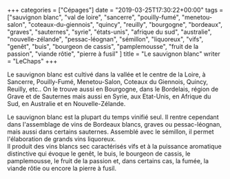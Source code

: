 +++
categories = ["Cépages"]
date = "2019-03-25T17:30:22+00:00"
tags = ["sauvignon blanc", "val de loire", "sancerre", "pouilly-fumé", "menetou-salon", "coteaux-du-giennois", "quincy", "reuilly", "bourgogne", "bordeaux", "graves", "sauternes", "syrie", "états-unis", "afrique du sud", "australie", "nouvelle-zélande", "pessac-léognan", "sémillon", "liquoreux", "vifs", "genêt", "buis", "bourgeon de cassis", "pamplemousse", "fruit de la passion", "viande rôtie", "pierre à fusil" ]
title = "Le sauvignon blanc"
writer = "LeChaps"
+++

Le sauvignon blanc est cultivé dans la vallée et le centre de la Loire, à Sancerre, Pouilly-Fumé, Menetou-Salon, Coteaux du Giennois, Quincy, Reuilly, etc.. On le trouve aussi en Bourgogne, dans le Bordelais, région de Grave et de Sauternes mais aussi en Syrie, aux Etat-Unis, en Afrique du Sud, en Australie et en Nouvelle-Zélande.  

Le sauvignon blanc est la plupart du temps vinifié seul. Il rentre cependant dans l'assemblage de vins de Bordeaux blancs, graves ou pessac-léognan, mais aussi dans certains sauternes. Assemblé avec le sémillon, il permet l'élaboration de grands vins liquoreux.  
Il produit des vins blancs sec caractérisés vifs et à la puissance aromatique distinctive qui évoque le genêt, le buis, le bourgeon de cassis, le pamplemousse, le fruit de la passion et, dans certains cas, la fumée, la viande rôtie ou encore la pierre à fusil.
